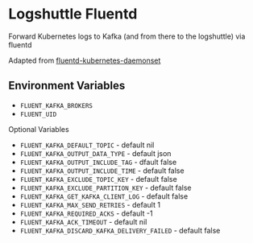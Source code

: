 # Logshuttle Fluentd

Forward Kubernetes logs to Kafka (and from there to the logshuttle) via fluentd

Adapted from [fluentd-kubernetes-daemonset](https://github.com/fluent/fluentd-kubernetes-daemonset)

## Environment Variables

* `FLUENT_KAFKA_BROKERS` 
* `FLUENT_UID`
  
Optional Variables

* `FLUENT_KAFKA_DEFAULT_TOPIC` - default nil
* `FLUENT_KAFKA_OUTPUT_DATA_TYPE` - default json
* `FLUENT_KAFKA_OUTPUT_INCLUDE_TAG` - dfault false
* `FLUENT_KAFKA_OUTPUT_INCLUDE_TIME` - default false
* `FLUENT_KAFKA_EXCLUDE_TOPIC_KEY` - default false
* `FLUENT_KAFKA_EXCLUDE_PARTITION_KEY` - default false
* `FLUENT_KAFKA_GET_KAFKA_CLIENT_LOG` - default false
* `FLUENT_KAFKA_MAX_SEND_RETRIES` - default 1
* `FLUENT_KAFKA_REQUIRED_ACKS` - default -1
* `FLUENT_KAFKA_ACK_TIMEOUT` - default nil
* `FLUENT_KAFKA_DISCARD_KAFKA_DELIVERY_FAILED` - default false
